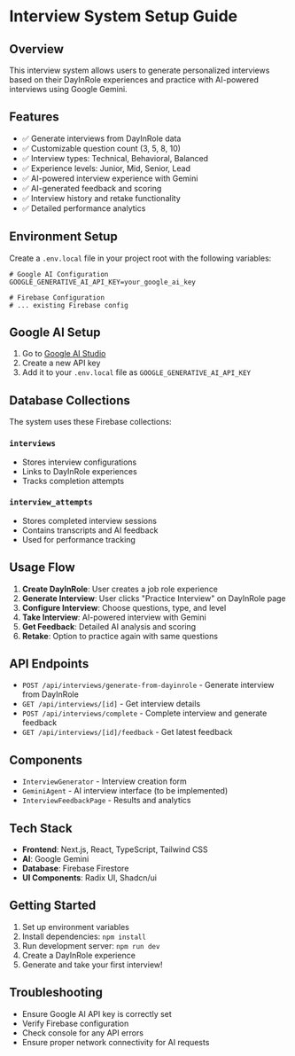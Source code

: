 # Interview System Setup Guide

## Overview
This interview system allows users to generate personalized interviews based on their DayInRole experiences and practice with AI-powered interviews using Google Gemini.

## Features
- ✅ Generate interviews from DayInRole data
- ✅ Customizable question count (3, 5, 8, 10)
- ✅ Interview types: Technical, Behavioral, Balanced
- ✅ Experience levels: Junior, Mid, Senior, Lead
- ✅ AI-powered interview experience with Gemini
- ✅ AI-generated feedback and scoring
- ✅ Interview history and retake functionality
- ✅ Detailed performance analytics

## Environment Setup

Create a `.env.local` file in your project root with the following variables:

```env
# Google AI Configuration
GOOGLE_GENERATIVE_AI_API_KEY=your_google_ai_key

# Firebase Configuration
# ... existing Firebase config
```

## Google AI Setup

1. Go to [Google AI Studio](https://aistudio.google.com/)
2. Create a new API key
3. Add it to your `.env.local` file as `GOOGLE_GENERATIVE_AI_API_KEY`

## Database Collections

The system uses these Firebase collections:

### `interviews`
- Stores interview configurations
- Links to DayInRole experiences
- Tracks completion attempts

### `interview_attempts`
- Stores completed interview sessions
- Contains transcripts and AI feedback
- Used for performance tracking

## Usage Flow

1. **Create DayInRole**: User creates a job role experience
2. **Generate Interview**: User clicks "Practice Interview" on DayInRole page
3. **Configure Interview**: Choose questions, type, and level
4. **Take Interview**: AI-powered interview with Gemini
5. **Get Feedback**: Detailed AI analysis and scoring
6. **Retake**: Option to practice again with same questions

## API Endpoints

- `POST /api/interviews/generate-from-dayinrole` - Generate interview from DayInRole
- `GET /api/interviews/[id]` - Get interview details
- `POST /api/interviews/complete` - Complete interview and generate feedback
- `GET /api/interviews/[id]/feedback` - Get latest feedback

## Components

- `InterviewGenerator` - Interview creation form
- `GeminiAgent` - AI interview interface (to be implemented)
- `InterviewFeedbackPage` - Results and analytics

## Tech Stack

- **Frontend**: Next.js, React, TypeScript, Tailwind CSS
- **AI**: Google Gemini
- **Database**: Firebase Firestore
- **UI Components**: Radix UI, Shadcn/ui

## Getting Started

1. Set up environment variables
2. Install dependencies: `npm install`
3. Run development server: `npm run dev`
4. Create a DayInRole experience
5. Generate and take your first interview!

## Troubleshooting

- Ensure Google AI API key is correctly set
- Verify Firebase configuration
- Check console for any API errors
- Ensure proper network connectivity for AI requests 